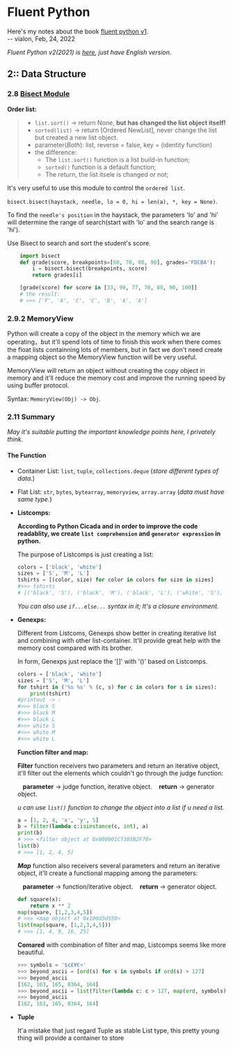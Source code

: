 # Fluent Python

Here's my notes about the book [fluent python v1](https://hk1lib.org/book/3676951/3d1fce).  
-- vialon, Feb, 24, 2022

_Fluent Python v2(2021) is [here](https://hk1lib.org/book/17194890/bf297b), just have English version._

## 2:: Data Structure
### 2.8 [Bisect Module](https://docs.python.org/3/library/bisect.html)

__Order list:__
> * `list.sort()` -> return None, __but has changed the list object itself!__
> * `sorted(list)` -> return [Ordered NewList], never change the list but created a new list object.
> * parameter(_Both_): list, reverse = false, key = (identity function)
> * the difference:
>   * The `list.sort()` function is a list build-in function;
>   * `sorted()` function is a default function;
>   * The return, the list itsele is changed or not; 
> 

It's very useful to use this module to control the `ordered list`.

`bisect.bisect(haystack, needle, lo = 0, hi = len(a), *, key = None)`.

To find the `needle's position` in the haystack, the parameters 'lo' and 'hi' will determine the range of search(start with 'lo' and the search range is 'hi').

Use Bisect to search and sort the student's score.

```python
    import bisect
    def grade(score, breakpoints=[60, 70, 80, 90], grades='FDCBA'):
        i = bisect.bisect(breakpoints, score)
        return grades[i]

    [grade(score) for score in [33, 99, 77, 70, 89, 90, 100]]
    # the result:
    # >>> ['F', 'A', 'C', 'C', 'B', 'A', 'A']
```

### 2.9.2 MemoryView

Python will create a copy of the object in the memory which we are operating，but it'll spend lots of time to finish this work when there comes the float lists containning lots of members, but in fact we don't need create a mapping object so the MemoryView function will be very useful.

MemoryView will return an object without creating the copy object in memory and it'll reduce the memory cost and improve the running speed by using buffer protocol.

Syntax: `MemoryView(Obj) -> Obj`.

### 2.11 Summary

_May it's suitable putting the important knowledge points here, I privately think._
#### The Function

* Container List: `list`, `tuple`, `collections.deque` (_store different types of data._)
* Flat List: `str`, `bytes`, `bytearray`, `memoryview`, `array.array` (_data must have same type._)
* __Listcomps:__
    
    __According to Python Cicada and in order to improve the code readablity, we create `list comprehension` and `generator expression` in python.__

    The purpose of Listcomps is just creating a list:
    ```python
    colors = ['black', 'white']
    sizes = ['S', 'M', 'L']
    tshirts = [(color, size) for color in colors for size in sizes]
    #>>> tshirts
    # [('black', 'S'), ('black', 'M'), ('black', 'L'), ('white', 'S'), ('white', 'M'), ('white', 'L')]
    ```
    _You can also use `if...else...` syntax in it; It's a closure environment._

* __Genexps:__
    
    Different from Listcoms, Genexps show better in creating iterative list and combining with other list-container. It'll provide great help with the memory cost compared with its brother.  

    In form, Genexps just replace the '[]' with '()' based on Listcomps.

    ```python
    colors = ['black', 'white']
    sizes = ['S', 'M', 'L']
    for tshirt in ('%s %s' % (c, s) for c in colors for s in sizes): 
        print(tshirt)
    #printout -> :
    #>>> black S
    #>>> black M
    #>>> black L
    #>>> white S
    #>>> white M
    #>>> white L
    ```
    __Function filter and map:__

    **Filter** function receivers two parameters and return an iterative object, it'll filter out the elements which couldn't go through the judge function: 

    &nbsp;&nbsp;&nbsp;**parameter** -> judge function, iterative object.
    &nbsp;&nbsp;&nbsp;**return** -> generator object.

    _u can use `list()` function to change the object into a list if u need a list._

    ```python
    a = [1, 2, 4, 'x', 'y', 5]
    b = filter(lambda c:isinstance(c, int), a)
    print(b)
    # >>> <filter object at 0x000001C7385B2F70>
    list(b)
    # >>> [1, 2, 4, 5]
    ```

    ***Map*** function also receivers several parameters and return an iterative object, it'll create a functional mapping among the parameters:

    &nbsp;&nbsp;&nbsp;**parameter** -> function/iterative object.
    &nbsp;&nbsp;&nbsp;**return** -> generator object.


    ```python
    def square(x):
        return x ** 2
    map(square, [1,2,3,4,5])
    # >>> <map object at 0x100d3d550>
    list(map(square, [1,2,3,4,5]))
    # >>> [1, 4, 9, 16, 25]
    ```

    __Comared__ with combination of filter and map, Listcomps seems like more beautiful. 

    ```python
    >>> symbols = '$¢£¥€¤'
    >>> beyond_ascii = [ord(s) for s in symbols if ord(s) > 127]
    >>> beyond_ascii
    [162, 163, 165, 8364, 164]
    >>> beyond_ascii = list(filter(lambda c: c > 127, map(ord, symbols)))
    >>> beyond_ascii
    [162, 163, 165, 8364, 164]
    ```

* **Tuple**
 
    It'a mistake that just regard Tuple as stable List type, this pretty young thing will provide a container to store 